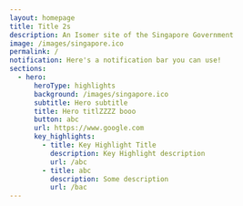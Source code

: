 ```yaml
---
layout: homepage
title: Title 2s
description: An Isomer site of the Singapore Government
image: /images/singapore.ico
permalink: /
notification: Here's a notification bar you can use!
sections:
  - hero:
      heroType: highlights
      background: /images/singapore.ico
      subtitle: Hero subtitle
      title: Hero titlZZZZ booo
      button: abc
      url: https://www.google.com
      key_highlights:
        - title: Key Highlight Title
          description: Key Highlight description
          url: /abc
        - title: abc
          description: Some description
          url: /bac
---
```

